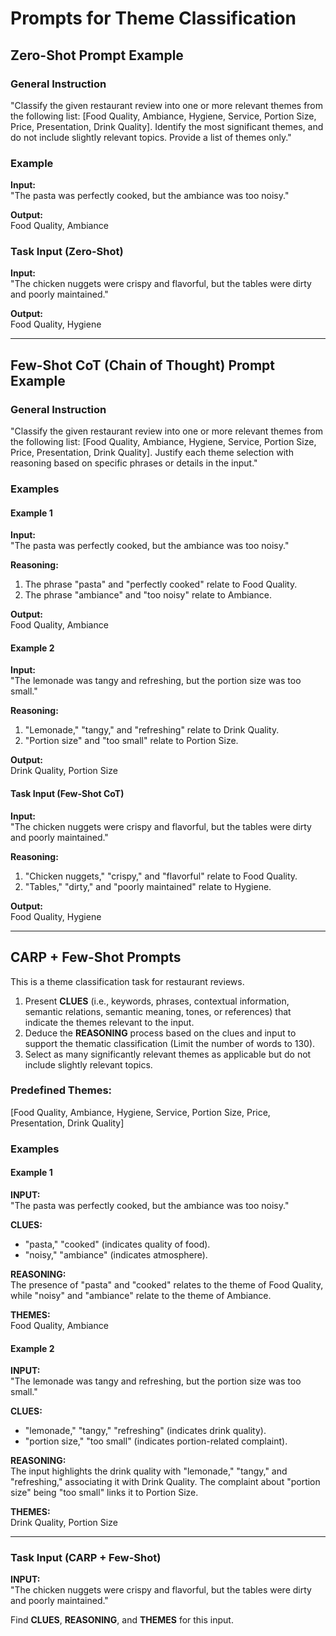 
# Prompts for Theme Classification

## Zero-Shot Prompt Example

### General Instruction
"Classify the given restaurant review into one or more relevant themes from the following list: [Food Quality, Ambiance, Hygiene, Service, Portion Size, Price, Presentation, Drink Quality]. Identify the most significant themes, and do not include slightly relevant topics. Provide a list of themes only."

### Example
**Input:**  
"The pasta was perfectly cooked, but the ambiance was too noisy."  

**Output:**  
Food Quality, Ambiance

### Task Input (Zero-Shot)
**Input:**  
"The chicken nuggets were crispy and flavorful, but the tables were dirty and poorly maintained."  

**Output:**  
Food Quality, Hygiene

---

## Few-Shot CoT (Chain of Thought) Prompt Example

### General Instruction
"Classify the given restaurant review into one or more relevant themes from the following list: [Food Quality, Ambiance, Hygiene, Service, Portion Size, Price, Presentation, Drink Quality]. Justify each theme selection with reasoning based on specific phrases or details in the input."

### Examples

#### Example 1
**Input:**  
"The pasta was perfectly cooked, but the ambiance was too noisy."  

**Reasoning:**  
1. The phrase "pasta" and "perfectly cooked" relate to Food Quality.  
2. The phrase "ambiance" and "too noisy" relate to Ambiance.  

**Output:**  
Food Quality, Ambiance

#### Example 2
**Input:**  
"The lemonade was tangy and refreshing, but the portion size was too small."  

**Reasoning:**  
1. "Lemonade," "tangy," and "refreshing" relate to Drink Quality.  
2. "Portion size" and "too small" relate to Portion Size.  

**Output:**  
Drink Quality, Portion Size

#### Task Input (Few-Shot CoT)
**Input:**  
"The chicken nuggets were crispy and flavorful, but the tables were dirty and poorly maintained."  

**Reasoning:**  
1. "Chicken nuggets," "crispy," and "flavorful" relate to Food Quality.  
2. "Tables," "dirty," and "poorly maintained" relate to Hygiene.  

**Output:**  
Food Quality, Hygiene

---

## CARP + Few-Shot Prompts

This is a theme classification task for restaurant reviews.  

1. Present **CLUES** (i.e., keywords, phrases, contextual information, semantic relations, semantic meaning, tones, or references) that indicate the themes relevant to the input.  
2. Deduce the **REASONING** process based on the clues and input to support the thematic classification (Limit the number of words to 130).  
3. Select as many significantly relevant themes as applicable but do not include slightly relevant topics.

### Predefined Themes:  
[Food Quality, Ambiance, Hygiene, Service, Portion Size, Price, Presentation, Drink Quality]

### Examples

#### Example 1
**INPUT:**  
"The pasta was perfectly cooked, but the ambiance was too noisy."  

**CLUES:**  
- "pasta," "cooked" (indicates quality of food).  
- "noisy," "ambiance" (indicates atmosphere).  

**REASONING:**  
The presence of "pasta" and "cooked" relates to the theme of Food Quality, while "noisy" and "ambiance" relate to the theme of Ambiance.  

**THEMES:**  
Food Quality, Ambiance  

#### Example 2
**INPUT:**  
"The lemonade was tangy and refreshing, but the portion size was too small."  

**CLUES:**  
- "lemonade," "tangy," "refreshing" (indicates drink quality).  
- "portion size," "too small" (indicates portion-related complaint).  

**REASONING:**  
The input highlights the drink quality with "lemonade," "tangy," and "refreshing," associating it with Drink Quality. The complaint about "portion size" being "too small" links it to Portion Size.  

**THEMES:**  
Drink Quality, Portion Size  

---

### Task Input (CARP + Few-Shot)
**INPUT:**  
"The chicken nuggets were crispy and flavorful, but the tables were dirty and poorly maintained."  

Find **CLUES**, **REASONING**, and **THEMES** for this input.
